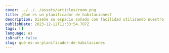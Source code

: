 ```yaml
---
cover: ../../../assets/articles/room.png
title: ¿Qué es un planificador de habitaciones?
description: Diseñe su espacio soñado con facilidad utilizando nuestro planificador de habitaciones interactivo en 2D y 3D.
publishDate: 2023-12-12T11:33:54.707Z
tags: []
language: es
isDraft: false
slug: qué-es-un-planificador-de-habitaciones
---
```

